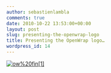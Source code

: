 ```yaml
---
author: sebastienlambla
comments: true
date: 2010-10-22 13:53:00+00:00
layout: post
slug: presenting-the-openwrap-logo
title: Presenting the OpenWrap logo…
wordpress_id: 14
---
```


[![ow%20fin[1]](http://s3.amazonaws.com:80/CodeBetter/CommunityServer.Blogs.Components.WeblogFiles/sebastien_lambla/ow20fin1_thumb_3CC3FC44.jpg?AWSAccessKeyId=0KMA35HT86EVXB99Z302&Expires=1919787627&Signature=vR%2fy0O5HpshZxbAe0OWp3yeWfyk%3d)](/cfs-file.ashx/__key/CommunityServer.Blogs.Components.WeblogFiles/sebastien_5F00_lambla/ow20fin1_5F00_64D6AB63.jpg)
